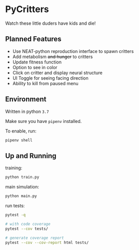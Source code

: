 # PyCritters

Watch these little duders have kids and die!

## Planned Features

* Use NEAT-python reproduction interface to spawn critters
* Add metabolism ~~and hunger~~ to critters
* Update fitness function
* Option to see in color
* Click on critter and display neural structure
* UI Toggle for seeing facing direction
* Ability to kill from paused menu

## Environment

Written in python `3.7`

Make sure you have `pipenv` installed.

To enable, run:

```bash
pipenv shell
```

## Up and Running

training:

```bash
python train.py
```

main simulation:

```bash
python main.py
```

run tests:

```bash
pytest -q

# with code coverage
pytest --cov tests/

# generate coverage report
pytest --cov --cov-report html tests/
```
